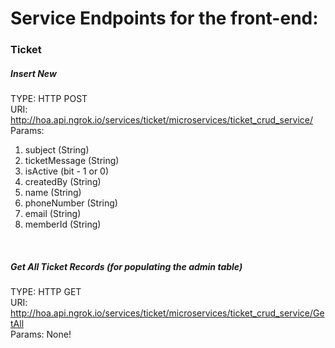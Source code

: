 # Service Endpoints for the front-end:

### Ticket
##### Insert New
TYPE: HTTP POST
</br>URI: http://hoa.api.ngrok.io/services/ticket/microservices/ticket_crud_service/
</br>Params: 
<ol>
  <li>subject (String)</li>
  <li>ticketMessage (String)</li>
  <li>isActive (bit - 1 or 0)</li>
  <li>createdBy (String)</li>
  <li>name (String)</li>
  <li>phoneNumber (String)</li>
  <li>email (String)</li>
  <li>memberId (String)</li>
</ol>
</br>

##### Get All Ticket Records (for populating the admin table)
TYPE: HTTP GET
</br>URI: http://hoa.api.ngrok.io/services/ticket/microservices/ticket_crud_service/GetAll
</br>Params: None!
</br>
